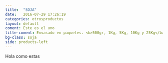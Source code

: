 ```yaml
---
title:  "SOJA"
date:   2016-07-29 17:26:19
categories: otrosproductos
layout: default
coment: Este es el uno
title-coment: Envasado en paquetes. <b>500gr, 1Kg, 5Kg, 10Kg y 25Kg</b>
bg-class: soja 
side: products-left
---
```


Hola como estas